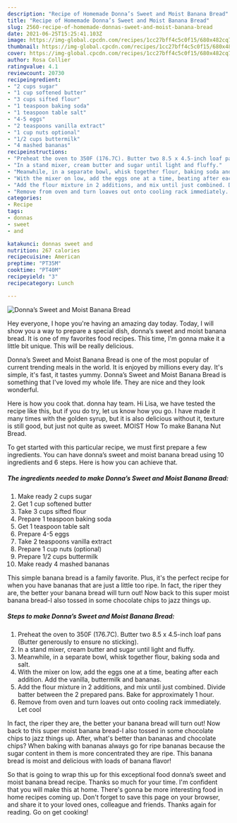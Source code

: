 ```yaml
---
description: "Recipe of Homemade Donna’s Sweet and Moist Banana Bread"
title: "Recipe of Homemade Donna’s Sweet and Moist Banana Bread"
slug: 2560-recipe-of-homemade-donnas-sweet-and-moist-banana-bread
date: 2021-06-25T15:25:41.103Z
image: https://img-global.cpcdn.com/recipes/1cc27bff4c5c0f15/680x482cq70/donnas-sweet-and-moist-banana-bread-recipe-main-photo.jpg
thumbnail: https://img-global.cpcdn.com/recipes/1cc27bff4c5c0f15/680x482cq70/donnas-sweet-and-moist-banana-bread-recipe-main-photo.jpg
cover: https://img-global.cpcdn.com/recipes/1cc27bff4c5c0f15/680x482cq70/donnas-sweet-and-moist-banana-bread-recipe-main-photo.jpg
author: Rosa Collier
ratingvalue: 4.1
reviewcount: 20730
recipeingredient:
- "2 cups sugar"
- "1 cup softened butter"
- "3 cups sifted flour"
- "1 teaspoon baking soda"
- "1 teaspoon table salt"
- "4-5 eggs"
- "2 teaspoons vanilla extract"
- "1 cup nuts optional"
- "1/2 cups buttermilk"
- "4 mashed bananas"
recipeinstructions:
- "Preheat the oven to 350F (176.7C). Butter two 8.5 x 4.5-inch loaf pans (Butter generously to ensure no sticking)."
- "In a stand mixer, cream butter and sugar until light and fluffy."
- "Meanwhile, in a separate bowl, whisk together flour, baking soda and salt."
- "With the mixer on low, add the eggs one at a time, beating after each addition. Add the vanilla, buttermilk and bananas."
- "Add the flour mixture in 2 additions, and mix until just combined. Divide batter between the 2 prepared pans. Bake for approximately 1 hour."
- "Remove from oven and turn loaves out onto cooling rack immediately. Let cool"
categories:
- Recipe
tags:
- donnas
- sweet
- and

katakunci: donnas sweet and 
nutrition: 267 calories
recipecuisine: American
preptime: "PT35M"
cooktime: "PT40M"
recipeyield: "3"
recipecategory: Lunch

---
```



![Donna’s Sweet and Moist Banana Bread](https://img-global.cpcdn.com/recipes/1cc27bff4c5c0f15/680x482cq70/donnas-sweet-and-moist-banana-bread-recipe-main-photo.jpg)

Hey everyone, I hope you're having an amazing day today. Today, I will show you a way to prepare a special dish, donna’s sweet and moist banana bread. It is one of my favorites food recipes. This time, I'm gonna make it a little bit unique. This will be really delicious.

Donna’s Sweet and Moist Banana Bread is one of the most popular of current trending meals in the world. It is enjoyed by millions every day. It's simple, it's fast, it tastes yummy. Donna’s Sweet and Moist Banana Bread is something that I've loved my whole life. They are nice and they look wonderful.

Here is how you cook that. donna hay team. Hi Lisa, we have tested the recipe like this, but if you do try, let us know how you go. I have made it many times with the golden syrup, but it is also delicious without it, texture is still good, but just not quite as sweet. MOIST How To make Banana Nut Bread.


To get started with this particular recipe, we must first prepare a few ingredients. You can have donna’s sweet and moist banana bread using 10 ingredients and 6 steps. Here is how you can achieve that.

<!--inarticleads1-->

##### The ingredients needed to make Donna’s Sweet and Moist Banana Bread:

1. Make ready 2 cups sugar
1. Get 1 cup softened butter
1. Take 3 cups sifted flour
1. Prepare 1 teaspoon baking soda
1. Get 1 teaspoon table salt
1. Prepare 4-5 eggs
1. Take 2 teaspoons vanilla extract
1. Prepare 1 cup nuts (optional)
1. Prepare 1/2 cups buttermilk
1. Make ready 4 mashed bananas


This simple banana bread is a family favorite. Plus, it&#39;s the perfect recipe for when you have bananas that are just a little too ripe. In fact, the riper they are, the better your banana bread will turn out! Now back to this super moist banana bread-I also tossed in some chocolate chips to jazz things up. 

<!--inarticleads2-->

##### Steps to make Donna’s Sweet and Moist Banana Bread:

1. Preheat the oven to 350F (176.7C). Butter two 8.5 x 4.5-inch loaf pans (Butter generously to ensure no sticking).
1. In a stand mixer, cream butter and sugar until light and fluffy.
1. Meanwhile, in a separate bowl, whisk together flour, baking soda and salt.
1. With the mixer on low, add the eggs one at a time, beating after each addition. Add the vanilla, buttermilk and bananas.
1. Add the flour mixture in 2 additions, and mix until just combined. Divide batter between the 2 prepared pans. Bake for approximately 1 hour.
1. Remove from oven and turn loaves out onto cooling rack immediately. Let cool


In fact, the riper they are, the better your banana bread will turn out! Now back to this super moist banana bread-I also tossed in some chocolate chips to jazz things up. After, what&#39;s better than bananas and chocolate chips? When baking with bananas always go for ripe bananas because the sugar content in them is more concentrated they are ripe. This banana bread is moist and delicious with loads of banana flavor! 

So that is going to wrap this up for this exceptional food donna’s sweet and moist banana bread recipe. Thanks so much for your time. I'm confident that you will make this at home. There's gonna be more interesting food in home recipes coming up. Don't forget to save this page on your browser, and share it to your loved ones, colleague and friends. Thanks again for reading. Go on get cooking!
